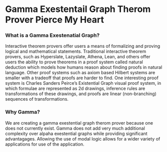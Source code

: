 # Gamma Exestentail Graph Therom Prover Pierce My Heart
### What is a Gamma Exestenatial Graph?
Interactive theorem provers offer users a means of formalizing and proving logical and mathematical statements. Traditional interactive theorem provers, such as Hyperslate, Lazyslate, Athena, Lean, and others offer users the ability to prove theorems in a proof system called natural deduction which models how humans reason about finding proofs in natural language. Other proof systems such as axiom based Hilbert systems are smaller with a tradeoff that proofs are harder to find. One interesting proof system is Charles Sanders Peirce’s Existential Graph visual proof system, in which formulae are represented as 2d drawings, inference rules are transformations of these drawings, and proofs are linear (non-branching) sequences of transformations. 
### Why Gamma?
We are creating a gamma exestential graph therom prover because one does not currently exist. Gamma does not add very much additional complexity over alpaha exestential graphs while providing significant advantagages. Allowing the use of modal logic allows for a wider variety of applications for use of the application.
